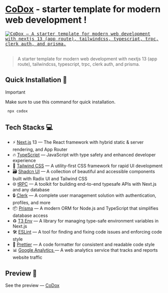 # [CoDox](https://codox.codebustar.com/) - starter template for modern web development !

<kbd>
<a href="https://codox.codebustar.com/">
  <img alt="CoDox – A starter template for modern web development with nextjs 13 (app route), tailwindcss, typescript, trpc, clerk auth, and prisma." src="https://codox.codebustar.com/og-image.png">
</a>
</kbd>
<br/><br/>

> A starter template for modern web development with nextjs 13 (app route), tailwindcss, typescript, trpc, clerk auth, and prisma.

## Quick Installation 🚀
> [!IMPORTANT]  
> Make sure to use this command for quick installation.
```ruby
 npx codox
```

## Tech Stacks 💻

- ⚡ [Next.js](https://nextjs.org) 13  — The React framework with hybrid static & server rendering, and App Router 
- 🔥 [TypeScript](https://www.typescriptlang.org)  — JavaScript with type safety and enhanced developer experience
- 💅 [Tailwind CSS](https://tailwindcss.com) — A utility-first CSS framework for rapid UI development
- 🗃 [Shadcn UI](https://ui.shadcn.com/) —  A collection of beautiful and accessible components built with Radix UI and Tailwind CSS
- 🌐 [tRPC](https://trpc.io) —  A toolkit for building end-to-end typesafe APIs with Next.js and any database
- 🔒 [Clerk](https://clerk.com?utm_source=github&utm_medium=sponsorship&utm_campaign=nextjs-boilerplate) — A complete user management solution with authentication, profiles, and more
- 📦 [Prisma](https://www.prisma.io/) — A modern ORM for Node.js and TypeScript that simplifies database access
- ♻️ [T3 Env](https://env.t3.gg/) — A library for managing type-safe environment variables in Next.js 
- 🛠 [ESLint](https://eslint.org) — A tool for finding and fixing code issues and enforcing code style
- 💖 [Prettier](https://prettier.io) — A code formatter for consistent and readable code style
- 📊 [Google Analytics ](https://analytics.google.com/) —  A web analytics service that tracks and reports website traffic

## Preview 👀
See the preview  —  <a href="https://codox.codebustar.com/">CoDox</a>

